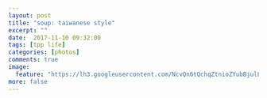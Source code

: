 ```yaml
---
layout: post
title: "soup: taiwanese style"
excerpt: ""
date:  2017-11-10 09:32:00
tags: [tpp life]
categories: [photos]
comments: true
image:
  feature: "https://lh3.googleusercontent.com/NcvQn6tQchqZtnioZYubBjulLpWWEQ81JqzdM1ahpCP9tGSutoH0NnsxJmTGVceNV4sa8lNRbhs3sLbY5TibVae7T943nX-mNIguz3Sv1uYKiLiLroH06WnUYHM1UR6WGYYAT3BfidIVBSGzCGNsA39TNgPlgJyN0IWwB5LeCYLUnth6ZzPx30mG16taJ9refol4Mv05-V7qNXLSw7prCuV-U6T4P-yf9yJdVyxfesfsgWhm2rWttXIIeM4M9OVmn8d8ieJA-ACXWn-7Snqw_WdLmxBBu1MFV22-yLhkXQ7m5uDXo4wo_eCtolMQJ8XlJ-Kl2UD1LmTzNp81W8dkvfPWSOGsVKoeHUThyw6ttq68mEK2hDYzzewV69lKo9D0NgCl4gYCRWaNIW9B2nBHATJSLcpGbWeVvCEiBwFBsZKuHXPjEnOMG1qESXuf4DGW7-xS4Sodi4QF6q8iy2V__vm0wQVdxv0kg15GhelqHovCqs01QnN-RAQiTmizfJETpLkkP4aNJ26Vpiig1X7RM-0-WCYp_DMV53ZATDurKjRrDrAGhs-7oBjA98KoUILnzxCuevTO72Ngu0iEDk_cO3uZ3M74Z3Y91ipP4wPzvZTWq-qkmyBgx5v-grmPRkaiyHQtb-rF--nHnUGifU-kn1naJ86zmygAA36M=w1072-h1606-no"
more: false
---
```

